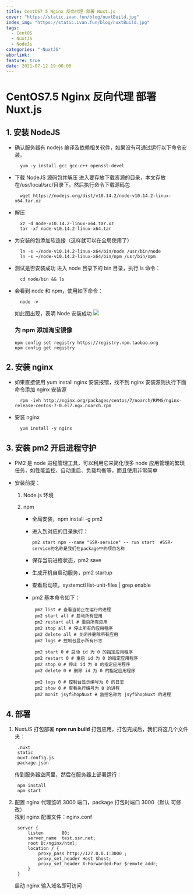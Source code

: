 ```yaml
---
title: CentOS7.5 Nginx 反向代理 部署 Nuxt.js
cover: "https://static.ivan.fun/blog/nuxtBuild.jpg"
index_img: "https://static.ivan.fun/blog/nuxtBuild.jpg"
tags:
  - CentOS
  - NuxtJS
  - NodeJs
categories: "-NuxtJS"
abbrlink:
feature: true
date: 2021-07-12 19:00:00
---
```


# CentOS7.5 Nginx 反向代理 部署 Nuxt.js

## 1. 安装 NodeJS

- 确认服务器有 nodejs 编译及依赖相关软件，如果没有可通过运行以下命令安装。
  ```
    yum -y install gcc gcc-c++ openssl-devel
  ```
- 下载 NodeJS 源码包并解压 进入要存放下载资源的目录，本文存放在/usr/local/src/目录下。然后执行命令下载源码包
  ```
    wget https://nodejs.org/dist/v10.14.2/node-v10.14.2-linux-x64.tar.xz
  ```
- 解压
  ```
    xz -d node-v10.14.2-linux-x64.tar.xz
    tar -xf node-v10.14.2-linux-x64.tar
  ```
- 为安装的包添加软连接（这样就可以在全局使用了）
  ```
    ln -s ~/node-v10.14.2-linux-x64/bin/node /usr/bin/node
    ln -s ~/node-v10.14.2-linux-x64/bin/npm /usr/bin/npm
  ```
- 测试是否安装成功 进入 node 目录下的 bin 目录，执行 ls 命令：
  ```
    cd node/bin && ls
  ```
- 会看到 node 和 npm，使用如下命令：

  ```
    node -v
  ```

  如此图出现，表明 Node 安装成功
  ![](https://p3-juejin.byteimg.com/tos-cn-i-k3u1fbpfcp/fecad3e5d49846c7a6ddfe92b1fe4093~tplv-k3u1fbpfcp-zoom-1.image)

  ### 为 npm 添加淘宝镜像

  ```
  npm config set registry https://registry.npm.taobao.org
  npm config get registry
  ```

## 2. 安装 nginx

- 如果直接使用 yum install nginx 安装报错，找不到 nginx 安装源则执行下面命令添加 nginx 安装源
  ```
    rpm -ivh http://nginx.org/packages/centos/7/noarch/RPMS/nginx-release-centos-7-0.el7.ngx.noarch.rpm
  ```
- 安装 nginx
  ```
    yum install -y nginx
  ```

## 3. 安装 pm2 开启进程守护

- PM2 是 node 进程管理工具，可以利用它来简化很多 node 应用管理的繁琐任务，如性能监控、自动重启、负载均衡等，而且使用非常简单
- 安装前提：

  1. Node.js 环境
  2. npm

     - 全局安装，npm install -g pm2
     - 进入到对应的目录执行：
       ```
       pm2 start npm --name "SSR-service" -- run start  #SSR-service的名称是我们在package中的项目名称
       ```
     - 保存当前进程状态，pm2 save
     - 生成开机自启动服务，pm2 startup
     - 查看启动项，systemctl list-unit-files | grep enable
     - pm2 基本命令如下：

       ```
        pm2 list # 查看当前正在运行的进程
        pm2 start all # 启动所有应用
        pm2 restart all # 重启所有应用
        pm2 stop all # 停止所有的应用程序
        pm2 delete all # 关闭并删除所有应用
        pm2 logs # 控制台显示所有日志

        pm2 start 0 # 启动 id 为 0 的指定应用程序
        pm2 restart 0 # 重启 id 为 0 的指定应用程序
        pm2 stop 0 # 停止 id 为 0 的指定应用程序
        pm2 delete 0 # 删除 id 为 0 的指定应用程序

        pm2 logs 0 # 控制台显示编号为 0 的日志
        pm2 show 0 # 查看执行编号为 0 的进程
        pm2 monit jsyfShopNuxt # 监控名称为 jsyfShopNuxt 的进程

       ```

## 4. 部署

1. NuxtJS 打包部署
   **npm run build** 打包应用，打包完成后，我们将这几个文件夹：
   ```
    .nuxt
    static
    nuxt.config.js
    package.json
   ```
   传到服务器空间里，然后在服务器上部署运行：
   ```
    npm install
    npm start
   ```
2. 配置 nginx 代理监听 3000 端口，package 打包时端口 3000（默认 可修改）  
   找到 nginx 配置文件：nginx.conf
   ```
    server {
        listen       80;
   	    server_name  test.ssr.net;
        root D:/nginx/html;
        location / {
            proxy_pass http://127.0.0.1:3000 ;
            proxy_set_header Host $host;
            proxy_set_header X-Forwarded-For $remote_addr;
        }
    }
   ```
   启动 nginx
   输入域名即可访问
